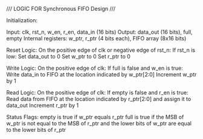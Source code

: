 /// LOGIC FOR Synchronous FIFO Design ///

Initialization:

Input: clk, rst_n, w_en, r_en, data_in (16 bits)
Output: data_out (16 bits), full, empty
Internal registers: w_ptr, r_ptr (4 bits each), FIFO array (8x16 bits)

Reset Logic:
On the positive edge of clk or negative edge of rst_n:
If rst_n is low:
Set data_out to 0
Set w_ptr to 0
Set r_ptr to 0

Write Logic:
On the positive edge of clk:
If full is false and w_en is true:
Write data_in to FIFO at the location indicated by w_ptr[2:0]
Increment w_ptr by 1

Read Logic:
On the positive edge of clk:
If empty is false and r_en is true:
Read data from FIFO at the location indicated by r_ptr[2:0] and assign it to data_out
Increment r_ptr by 1

Status Flags:
empty is true if w_ptr equals r_ptr
full is true if the MSB of w_ptr is not equal to the MSB of r_ptr and the lower bits of w_ptr are equal to the lower bits of r_ptr
